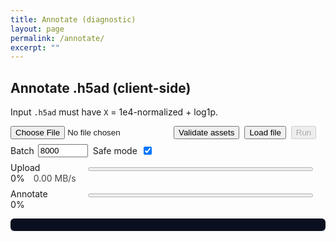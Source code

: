 ```yaml
---
title: Annotate (diagnostic)
layout: page
permalink: /annotate/
excerpt: ""
---
```


<div id="ann-app" style="max-width:900px">
  <h2>Annotate .h5ad (client-side)</h2>
  <p>Input <code>.h5ad</code> must have <code>X</code> = 1e4-normalized + log1p.</p>

  <div style="display:flex;gap:8px;align-items:center;flex-wrap:wrap;">
    <input type="file" id="file" accept=".h5ad">
    <button id="validate">Validate assets</button>
    <button id="load">Load file</button>
    <button id="run" disabled>Run</button>
    <label style="display:inline-flex;align-items:center;gap:6px;">
      Batch <input id="batch" type="number" min="2000" step="1000" value="8000" style="width:80px">
    </label>
    <label style="display:inline-flex;align-items:center;gap:6px;">
      Safe mode <input id="safe" type="checkbox" checked>
    </label>
  </div>

  <div id="meta" style="margin:6px 0; opacity:.9;"></div>

  <div style="margin:8px 0;">
    <label style="display:inline-block;min-width:120px;">Upload</label>
    <progress id="upBar" value="0" max="100" style="width:360px;height:12px"></progress>
    <span id="upPct" style="font-variant-numeric:tabular-nums">0%</span>
    <span id="upSpd" style="margin-left:10px;opacity:.8">0.00 MB/s</span>
  </div>

  <div style="margin:8px 0;">
    <label style="display:inline-block;min-width:120px;">Annotate</label>
    <progress id="anBar" value="0" max="100" style="width:360px;height:12px"></progress>
    <span id="anPct" style="font-variant-numeric:tabular-nums">0%</span>
  </div>

  <pre id="log" style="background:#0b1020;color:#e8eaf6;padding:10px;border-radius:6px;max-height:280px;overflow:auto;"></pre>
  <div id="download" style="margin-top:6px"></div>

  <style>#ann-app .clipboard{display:none!important}</style>
</div>

<script type="module">
  // ---------- Plain root-relative URLs ----------
  const MODEL_URL   = "/assets/models/Level1/model.onnx";
  const GENES_URL   = "/assets/models/Level1/genes.json";
  const CLASSES_URL = "/assets/models/Level1/classes.json";

  // ---------- UI ----------
  const $f = document.getElementById('file');
  const $validate = document.getElementById('validate');
  const $load = document.getElementById('load');
  const $run  = document.getElementById('run');
  const $meta = document.getElementById('meta');
  const $dl   = document.getElementById('download');
  const $log  = document.getElementById('log');

  const $upBar=document.getElementById('upBar'), $upPct=document.getElementById('upPct'), $upSpd=document.getElementById('upSpd');
  const $anBar=document.getElementById('anBar'), $anPct=document.getElementById('anPct');
  const $batch=document.getElementById('batch'), $safe=document.getElementById('safe');

  const log = m => { $log.textContent += m + "\n"; $log.scrollTop = $log.scrollHeight; };
  const setUp=v=>{ $upBar.value=v; $upPct.textContent=Math.round(v)+'%'; };
  const setSpd=v=>{ $upSpd.textContent=(v||0).toFixed(2)+' MB/s'; };
  const setAn=v=>{ $anBar.value=v; $anPct.textContent=Math.round(v)+'%'; };
  const errMsg = e => e?.message || e?.type || (typeof e === 'string' ? e : JSON.stringify(e));

  window.addEventListener('error', e => log('Error: ' + errMsg(e)));
  window.addEventListener('unhandledrejection', e => log('Promise Rejection: ' + errMsg(e.reason)));

  // ---------- Load onnxruntime-web as classic script (CDN + fallback) ----------
  async function ensureORT() {
    if (window.ort) return window.ort;
    await new Promise((resolve, reject) => {
      const s = document.createElement('script');
      s.src = "https://cdn.jsdelivr.net/npm/onnxruntime-web/dist/ort.min.js";
      s.onload = resolve;
      s.onerror = () => {
        const s2 = document.createElement('script');
        s2.src = "https://unpkg.com/onnxruntime-web/dist/ort.min.js";
        s2.onload = resolve;
        s2.onerror = reject;
        document.head.appendChild(s2);
      };
      document.head.appendChild(s);
    });
    return window.ort;
  }

  // ---------- Load h5wasm (ESM first, then UMD via <script> fallback) + set WASM path ----------
  let _h5wasmNS = null;
  async function ensureH5Wasm() {
    if (_h5wasmNS) return _h5wasmNS;

    const esmUrl = "https://cdn.jsdelivr.net/npm/h5wasm@0.5.0/dist/esm/h5wasm.js";
    try {
      _h5wasmNS = await import(esmUrl);
      return _h5wasmNS;
    } catch (esmErr) {
      console.warn("h5wasm ESM import failed:", esmErr);
    }

    async function loadUMD(url) {
      return new Promise((resolve, reject) => {
        const s = document.createElement("script");
        s.src = url;
        s.async = true;
        s.onload = () => resolve(url);
        s.onerror = (ev) => reject(new Error(`UMD script failed to load: ${url} (${ev?.type || "error"})`));
        document.head.appendChild(s);
      });
    }

    let loadedFrom = null;
    try {
      loadedFrom = await loadUMD("https://cdn.jsdelivr.net/npm/h5wasm@0.5.0/dist/h5wasm.js");
    } catch (e1) {
      console.warn(e1?.message || e1);
      loadedFrom = await loadUMD("https://unpkg.com/h5wasm@0.5.0/dist/h5wasm.js");
    }

    if (!window.h5wasm) {
      throw new Error("h5wasm UMD loaded but window.h5wasm is undefined.");
    }

    // Point to the CDN dir for .wasm assets
    const base = loadedFrom.replace(/\/h5wasm\.js(?:\?.*)?$/, "");
    try {
      if (window.h5wasm?.setWasmPath) window.h5wasm.setWasmPath(base + "/");
    } catch (e) {
      console.warn("setWasmPath failed (continuing):", e);
    }

    _h5wasmNS = window.h5wasm;
    return _h5wasmNS;
  }

  // ---------- Fetch helpers ----------
  async function fetchJson(url, label){
    const r = await fetch(url, {cache:'no-cache'});
    if (!r.ok) throw new Error(label + ' fetch failed: ' + r.status + ' ' + r.statusText + ' ('+url+')');
    return r.json();
  }
  async function fetchHeadSize(url, label){
    try{
      const h = await fetch(url, {method:'HEAD', cache:'no-cache'});
      if (h.ok){
        const len = h.headers.get('content-length');
        return len ? Number(len) : null;
      }
    }catch(_e){}
    const r = await fetch(url, {method:'GET', cache:'no-cache'});
    if (!r.ok) throw new Error(label + ' fetch failed: ' + r.status + ' ' + r.statusText + ' ('+url+')');
    const len = r.headers.get('content-length');
    r.body?.cancel?.();
    return len ? Number(len) : null;
  }

  // ---------- File read with progress + Safari fallback ----------
  async function readFileWithProgress(file, onTick){
    const t0=performance.now();
    if (!$safe.checked && file.stream && typeof file.stream==='function'){
      const reader=file.stream().getReader();
      const chunks=[]; let rec=0, lastT=t0, lastB=0;
      for(;;){
        const {done, value}=await reader.read();
        const now=performance.now();
        if (done) break;
        chunks.push(value); rec+=value.byteLength;
        const dt=(now-lastT)/1000, dB=rec-lastB;
        const mbps = dt>0 ? (dB/1048576)/dt : 0;
        onTick && onTick(rec/file.size*100, mbps);
        lastT=now; lastB=rec;
      }
      const buf = await new Blob(chunks).arrayBuffer();
      const avg = (rec/1048576) / ((performance.now()-t0)/1000 || 1);
      onTick && onTick(100, avg);
      return new Uint8Array(buf);
    }
    const t1=performance.now();
    const buf = await file.arrayBuffer();
    const avg = (buf.byteLength/1048576)/((performance.now()-t1)/1000 || 1);
    for (let i=1;i<=10;i++){ onTick && onTick(i*10, avg); await new Promise(r=>setTimeout(r,5)); }
    return new Uint8Array(buf);
  }

  // ---------- h5 helpers ----------
  function readVarNames(h){
    for (const p of ["var/_index","var/index","var/feature_names"]){
      const ds=h.get(p); if (ds?.isDataset){
        const arr=ds.toArray?.() ?? ds.value;
        return Array.from(arr, x=> typeof x==="string" ? x : (x?.toString?.() ?? String(x)));
      }
    }
    throw new Error("Cannot find var index");
  }
  function readObsNames(h){
    for (const p of ["obs/_index","obs/index","obs/names"]){
      const ds=h.get(p); if (ds?.isDataset){
        const arr=ds.toArray?.() ?? ds.value;
        return Array.from(arr, x=> typeof x==="string" ? x : (x?.toString?.() ?? String(x)));
      }
    }
    const n = readXShape(h)[0];
    return Array.from({length:n},(_,i)=>"cell_"+i);
  }
  function readXShape(h){
    const X=h.get("X");
    if (X?.isDataset) return X.shape;
    const s=h.get("X/shape")?.value;
    return [Number(s[0]), Number(s[1])];
  }
  function pickDense(denseFlat, shape, varNames, genes){
    const [n,d]=shape, D=genes.length;
    const out=new Float32Array(n*D);
    const idx=new Map(varNames.map((g,i)=>[g,i]));
    const map = genes.map(g=>idx.get(g));
    for (let j=0;j<D;j++){
      const cj=map[j]; if (cj==null) continue;
      for (let i=0,base=0;i<n;i++,base+=d) out[i*D+j]=denseFlat[base+cj];
    }
    return out;
  }
  function pickCSR(data, indices, indptr, shape, varNames, genes){
    const [n,d]=shape, D=genes.length;
    const out=new Float32Array(n*D);
    const colPos=new Map(varNames.map((g,i)=>[g,i]));
    const wanted=new Map(); genes.forEach((g,j)=>{ const cj=colPos.get(g); if (cj!=null) wanted.set(cj,j); });
    for (let i=0;i<n;i++){
      const a=indptr[i], b=indptr[i+1];
      for (let k=a;k<b;k++){ const cj=indices[k], j=wanted.get(cj); if (j!=null) out[i*D+j]=data[k]; }
    }
    return out;
  }

  // ===== Validate assets =====
  $validate.onclick = async ()=>{
    try{
      log('Checking genes.json …');
      const g = await fetchJson(GENES_URL, 'genes.json');
      log('OK genes: ' + g.length);

      log('Checking classes.json …');
      const c = await fetchJson(CLASSES_URL, 'classes.json');
      log('OK classes: ' + c.length);

      log('Checking model.onnx …');
      const bytes = await fetchHeadSize(MODEL_URL, 'model.onnx');
      log('model.onnx size: ' + (bytes ? (bytes/1048576).toFixed(2)+' MB' : 'unknown'));

      const ort = await ensureORT();
      if (ort.env?.wasm) {
        ort.env.wasm.simd = !$safe.checked;
        ort.env.wasm.numThreads = $safe.checked ? 1 : Math.min((navigator.hardwareConcurrency||4), 8);
        ort.env.wasm.proxy = !$safe.checked;
      }

      log('Creating ONNX session (sanity)…');
      const eps = (navigator.gpu && !$safe.checked) ? ["webgpu","wasm"] : ["wasm"];
      const test = await ort.InferenceSession.create(MODEL_URL, { executionProviders: eps });

      const D = g.length;
      const zeros = new ort.Tensor('float32', new Float32Array(D), [1, D]);
      const out = await test.run({ [test.inputNames[0]]: zeros });
      const any = out[test.outputNames[0]] || Object.values(out)[0];
      log('Dummy inference ok. Output len: ' + (any?.data?.length ?? 'unknown'));
      log('✅ Assets validate successfully.');
    }catch(e){
      log('🛑 Validate failed: ' + errMsg(e));
      log('Hint: open these URLs in a new tab to verify:');
      log(' - ' + GENES_URL);
      log(' - ' + CLASSES_URL);
      log(' - ' + MODEL_URL);
    }
  };

  // ===== Load file =====
  $load.onclick = async ()=>{
    $dl.innerHTML=''; $log.textContent=''; setUp(0); setSpd(0); setAn(0); $run.disabled=true;

    try{
      const h5wasm = await ensureH5Wasm();

      const genes = await fetchJson(GENES_URL, 'genes.json');
      const classes = await fetchJson(CLASSES_URL, 'classes.json');
      window._genes = genes; window._classes = classes; // cache for run()
      log('genes: ' + genes.length + ' | classes: ' + classes.length);

      const file = $f.files?.[0];
      if (!file) { log('Pick a .h5ad first.'); return; }
      const mb = (file.size/1048576).toFixed(2);
      $meta.textContent = `Selected: ${file.name} (${mb} MB) | Model genes: ${genes.length} | Classes: ${classes.length}`;

      const fileBuf = await readFileWithProgress(file, (pct, mbps)=>{ setUp(pct); setSpd(mbps); });
      setUp(100);

      await h5wasm.ready;

      let hf;
      try {
        hf = new h5wasm.File(fileBuf, "r");
      } catch (openErr) {
        log("If this is the first visit and it fails here, the h5wasm .wasm asset may be cached/blocked.");
        log("We set the WASM path to the CDN folder; a hard refresh (Ctrl/Cmd+Shift+R) can help.");
        throw openErr;
      }
      window._h5 = hf;

      const varNames = readVarNames(hf);
      const obsNames = readObsNames(hf);
      const shape = readXShape(hf);
      window._shape = shape; window._varNames = varNames; window._obsNames = obsNames;

      log(`Cells: ${shape[0]} | Genes(file): ${shape[1]}`);
      const vset=new Set(varNames);
      const missing = genes.reduce((k,g)=>k+(vset.has(g)?0:1),0);
      log(`Missing vs model: ${missing}`);

      $run.disabled=false;
    }catch(e){
      log('🛑 Load failed: ' + errMsg(e));
      console.error(e);
    }
  };

  // ===== Run =====
  $run.onclick = async ()=>{
    try{
      setAn(0);
      const ort = await ensureORT();
      if (ort.env?.wasm) {
        ort.env.wasm.simd = !$safe.checked;
        ort.env.wasm.numThreads = $safe.checked ? 1 : Math.min((navigator.hardwareConcurrency||4), 8);
        ort.env.wasm.proxy = !$safe.checked;
      }

      const h5 = window._h5;
      const genes = window._genes;
      const classes = window._classes;
      const shape = window._shape;
      const varNames = window._varNames;
      const obsNames = window._obsNames;

      if (!h5 || !genes || !classes || !shape) {
        log('Load a file first.'); return;
      }

      const X = h5.get("X");
      const n = shape[0], D = genes.length, C = classes.length;
      let feats;
      if (X.isDataset){
        const arr = X.value;
        const denseF32 = (arr instanceof Float32Array) ? arr : new Float32Array(arr);
        feats = pickDense(denseF32, shape, varNames, genes);
      } else {
        const data = X.get('data').value;
        const indices = X.get('indices').value;
        const indptr = X.get('indptr').value;
        const dataF32 = (data instanceof Float32Array) ? data : new Float32Array(data);
        const idxI32  = (indices instanceof Int32Array) ? indices : new Int32Array(indices);
        const ptrI32  = (indptr  instanceof Int32Array) ? indptr  : new Int32Array(indptr);
        feats = pickCSR(dataF32, idxI32, ptrI32, shape, varNames, genes);
      }
      setAn(30);

      const eps = (navigator.gpu && !$safe.checked) ? ["webgpu","wasm"] : ["wasm"];
      const session = await ort.InferenceSession.create(MODEL_URL, { executionProviders: eps });
      setAn(40);

      const Nbatch = Math.max(2000, Number($batch.value)||8000);
      const probs = new Float32Array(n*C);
      for (let start=0; start<n; start+=Nbatch){
        const end = Math.min(n, start+Nbatch);
        const view = feats.subarray(start*D, end*D);
        const t = new ort.Tensor('float32', view, [end-start, D]);
        const out = await session.run({ [session.inputNames[0]]: t });
        let part;
        if (out.probabilities) part = out.probabilities.data;
        else if (out.logits){
          part = new Float32Array((end-start)*C);
          for (let i=0;i<end-start;i++){
            let mx=-1e30; for(let j=0;j<C;j++) mx=Math.max(mx, out.logits.data[i*C+j]);
            let s=0; for(let j=0;j<C;j++){ const e=Math.exp(out.logits.data[i*C+j]-mx); part[i*C+j]=e; s+=e; }
            for (let j=0;j<C;j++) part[i*C+j]/=s;
          }
        } else { throw new Error("ONNX outputs missing probabilities/logits"); }
        probs.set(part, start*C);
        setAn(40 + 50*(end/n));
        await new Promise(r=>setTimeout(r,0));
      }

      const header = ["cell_id","Level1|predicted_labels","Level1|conf_score","Level1|cert_score"];
      const rows = new Array(n);
      for (let i=0;i<n;i++){
        let best=-1, bj=-1, sum=0, base=i*C;
        for (let j=0;j<C;j++){ const v=probs[base+j]; sum+=v; if (v>best){best=v; bj=j;} }
        rows[i] = [obsNames[i], classes[bj], String(best), String(best/(sum||1))];
      }
      const csv=[header.join(","), ...rows.map(r=>r.join(","))].join("\n");
      const blob=new Blob([csv],{type:"text/csv"});
      const url=URL.createObjectURL(blob);
      const a=Object.assign(document.createElement('a'),{href:url,download:'pred.csv'});
      $dl.innerHTML=''; $dl.appendChild(a); a.click(); URL.revokeObjectURL(url);
      setAn(100);
      log('✅ Done.');
    }catch(e){
      log('🛑 Run failed: ' + errMsg(e));
      console.error(e);
    }
  };
</script>
